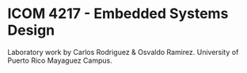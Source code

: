 # ICOM 4217 - Embedded Systems Design
Laboratory work by Carlos Rodriguez & Osvaldo Ramirez.
University of Puerto Rico Mayaguez Campus.
